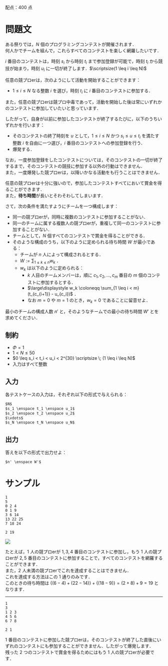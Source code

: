 配点：$400$ 点

問題文
=====
ある祭りでは，$N$ 個のプログラミングコンテストが開催されます．  
何人かでチームを組んで，これらすべてのコンテストを楽しく網羅したいです．  

$i$ 番目のコンテストは，時刻 $s_i$ から時刻 $t_i$ まで参加登録が可能で，時刻 $t_i$ から競技が始まり，時刻 $u_i$ に一切が終了します．$\scriptsize(1 \leq i \leq N)$  

任意の競プロerは，次のようにして活動を開始することができます：  
- $1 \leq i \leq N$ なる整数 $i$ を選び，時刻 $t_i$ に $i$ 番目のコンテストに参加する．

また，任意の競プロerは競プロ中毒であって，活動を開始した後は常にいずれかのコンテストに参加していたいと思っています．

したがって，自身が以前に参加したコンテストが終了するたびに，以下のうちいずれかを行います：
- そのコンテストの終了時刻を $u$ として，$1 \leq i \leq N$ かつ $s_i \leq u \leq t_i$ を満たす整数 $i$ を自由に一つ選び，$i$ 番目のコンテストへの参加登録を行う．  
- 爆発する．  

なお，一度参加登録をしたコンテストについては，そのコンテストの一切が終了するまで，そのコンテストの競技に参加する以外の行動はできません．  
また，一度爆発した競プロerは，以降いかなる活動をも行うことはできません．  


任意の競プロerは十分に強いので，参加したコンテストすべてにおいて賞金を得ることができます．  
また，**待ち時間**が長いとそわそわしてしまいます．


さて，次の条件を満たすようにチームを一つ構成します：
- 同一の競プロerが，同時に複数のコンテストに参加することがない．
- 同一のチームに属する複数人の競プロerが，重複して同一のコンテストに参加することがない．
- チームとして，$N$ 個すべてのコンテストで賞金を得ることができる．
- そのような構成のうち，以下のように定められる待ち時間 $W$ が最小である：
    - チームが $n$ 人によって構成されるとする．
    - $\displaystyle W := \sum_{1 \leq k \leq n} w_k$ ．
    - $w_k$ は以下のように定められる：
        - $k$ 人目のチームメンバーは，順に $c_1, c_2, \ldots, c_m$ 番目の $m$ 個のコンテストに参加するとする．
        - $\large\displaystyle w_k \coloneqq \sum_{1 \leq i < m} (t_{c_{i+1}} - u_{c_i})$ ．
        - なお $m = 0$ や $m = 1$ のとき，$w_k = 0$ であることに留意せよ．

最小のチームの構成人数 $n'$ と，そのようなチームでの最小の待ち時間 $W'$ とを求めてください．

制約
-----
- $\Phi = 1$
- $1 < N \leq 50$
- $0 \leq s_i < t_i < u_i < 2^{30} \scriptsize \; (1 \leq i \leq N)$
- 入力はすべて整数

入力
-----
各テストケースの入力は，それぞれ以下の形式で与えられる：
```md
$N$  
$s_1 \enspace t_1 \enspace u_1$  
$s_2 \enspace t_2 \enspace u_2$  
$\vdots$  
$s_N \enspace t_N \enspace u_N$  

```

出力
-----
答えを以下の形式で出力せよ：
```md
$n' \enspace W'$

```


サンプル
=====
```入力例1
1
5
0 2 4
0 1 9
3 6 14
13 22 25
7 18 24

```
```出力例1
2 19

```
![](https://user-images.githubusercontent.com/64454054/223031746-a9898e11-4bb3-45cb-8fea-88823ad252f4.png)

たとえば，$1$ 人の競プロerが $1, 3, 4$ 番目のコンテストに参加し，もう $1$ 人の競プロerが $2, 5$ 番目のコンテストに参加することで，すべてのコンテストを網羅することができます．  
また，$2$ 人未満の競プロerでこれを達成することはできません．  
これを達成する方法はこの $1$ 通りのみです．  
このときの待ち時間は $\{ (6 - 4) + (22 - 14) \} + \{ (18 - 9) \} = (2 + 8) + 9 = 19$ となります．

---
```入力例2
1
3
1 2 3
4 5 6
6 7 8

```
```出力例2
2 1

```

$1$ 番目のコンテストに参加した競プロerは，そのコンテストが終了した直後にいずれのコンテストにも参加することができません．したがって爆発します．  
残った $2$ つのコンテストで賞金を得るためにはもう $1$ 人の競プロerが必要です．  
